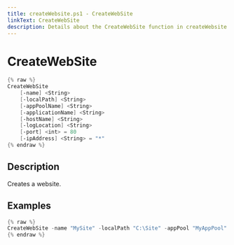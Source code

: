 ```yaml
---
title: createWebsite.ps1 - CreateWebSite
linkText: CreateWebSite
description: Details about the CreateWebSite function in createWebsite.ps1 helper script
---
```


# CreateWebSite

```PowerShell
{% raw %}
CreateWebSite
    [-name] <String>
    [-localPath] <String>
    [-appPoolName] <String>
    [-applicationName] <String>
    [-hostName] <String>
    [-logLocation] <String>
    [-port] <int> = 80
    [-ipAddress] <String> = "*"
{% endraw %}
```

## Description

Creates a website.

## Examples

```PowerShell
{% raw %}
CreateWebSite -name "MySite" -localPath "C:\Site" -appPool "MyAppPool" -applicationName "MySite" -hostName "site.example.com" -logLocation "C:\logs"
{% endraw %}
```
